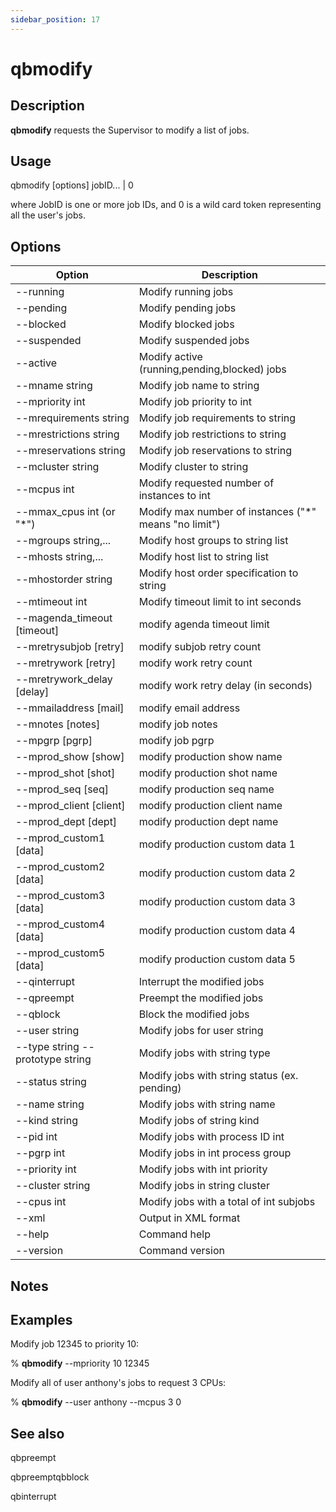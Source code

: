 ```yaml
---
sidebar_position: 17 
---
```


# qbmodify

## Description
**qbmodify** requests the Supervisor to modify a list of jobs.

## Usage 
qbmodify [options] jobID... | 0

where JobID is one or more job IDs, and 0 is a wild card token representing all the user's jobs.

## Options
| Option                | Description                                   |
|-----------------------|-----------------------------------------------|
| --running | Modify running jobs |
| --pending | Modify pending jobs |
| --blocked | Modify blocked jobs |
| --suspended | Modify suspended jobs |
| --active | Modify active (running,pending,blocked) jobs |
| --mname string | Modify job name to string |
| --mpriority int | Modify job priority to int |
| --mrequirements string | Modify job requirements to string |
| --mrestrictions string | Modify job restrictions to string |
| --mreservations string | Modify job reservations to string |
| --mcluster string | Modify cluster to string |
| --mcpus int | Modify requested number of instances to int |
| --mmax_cpus int (or "\*") | Modify max number of instances ("\*" means "no limit") |
| --mgroups string,...  | Modify host groups to string list |
| --mhosts string,...  | Modify host list to string list |
| --mhostorder string | Modify host order specification to string |
| --mtimeout int | Modify timeout limit to int seconds |
| --magenda_timeout [timeout] | modify agenda timeout limit |
| --mretrysubjob [retry] |	modify subjob retry count |
| --mretrywork [retry] |	modify work retry count |
| --mretrywork_delay [delay] |	modify work retry delay (in seconds) |
| --mmailaddress [mail] |	modify email address |
| --mnotes [notes] |	modify job notes |
| --mpgrp [pgrp] |	modify job pgrp |
| --mprod_show [show] |	modify production show name |
| --mprod_shot [shot] |	modify production shot name |
| --mprod_seq [seq] |	modify production seq name |
| --mprod_client [client] |	modify production client name |
| --mprod_dept [dept] |	modify production dept name |
| --mprod_custom1 [data] |	modify production custom data 1 |
| --mprod_custom2 [data] |	modify production custom data 2 |
| --mprod_custom3 [data] |	modify production custom data 3 |
| --mprod_custom4 [data] |	modify production custom data 4 |
| --mprod_custom5 [data] |	modify production custom data 5 |
| --qinterrupt | Interrupt the modified jobs |
| --qpreempt | Preempt the modified jobs |
| --qblock | Block the modified jobs |
| --user string | Modify jobs for user string |
| --type string --prototype string | Modify jobs with string type |
| --status string | Modify jobs with string status (ex. pending) |
| --name string | Modify jobs with string name |
| --kind string | Modify jobs of string kind |
| --pid int | Modify jobs with process ID int |
| --pgrp int | Modify jobs in int process group |
| --priority int | Modify jobs with int priority |
| --cluster string | Modify jobs in string cluster |
| --cpus int | Modify jobs with a total of int subjobs |
| --xml | Output in XML format |
| --help | Command help |
| --version | Command version |

## Notes

## Examples
Modify job 12345 to priority 10:

% **qbmodify** --mpriority 10 12345

Modify all of user anthony's jobs to request 3 CPUs:

% **qbmodify** --user anthony --mcpus 3 0

## See also
qbpreempt

qbpreemptqbblock

qbinterrupt
